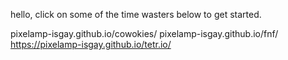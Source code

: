 hello, click on some of the time wasters below to get started.

pixelamp-isgay.github.io/cowokies/
pixelamp-isgay.github.io/fnf/
https://pixelamp-isgay.github.io/tetr.io/
